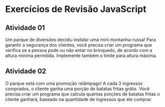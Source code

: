 # Exercícios de Revisão JavaScript

## Atividade 01

Um parque de diversões decidiu instalar uma mini montanha-russa! Para garantir a segurança dos clientes, você precisa criar um programa que verifica se a pessoa pode ou não entar no brinquedo, de acordo com a altura mínima permitida. Implemente também o limite para altura máxima.

## Atividade 02
O parque está com uma promoção relâmpago! A cada 3 ingressos comprados, o cliente ganha uma porção de batatas fritas grátis. Você precisa criar um programa que calcula quantas porções de batatas fritas o cliente ganhará, baseado na quantidade de ingressos que ele comprar. 